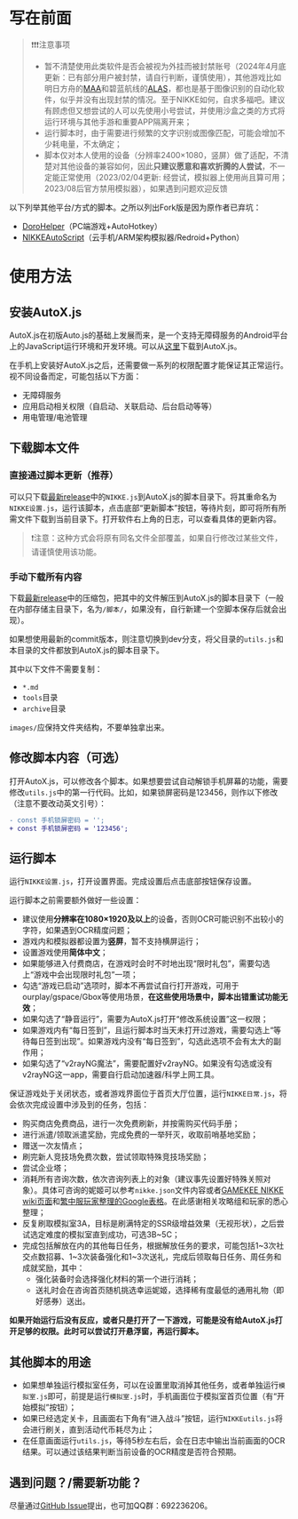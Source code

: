 # 写在前面

> ❗❗❗注意事项
> 
> - 暂不清楚使用此类软件是否会被视为外挂而被封禁账号（2024年4月底更新：已有部分用户被封禁，请自行判断，谨慎使用），其他游戏比如明日方舟的[MAA](https://github.com/MaaAssistantArknights/MaaAssistantArknights)和碧蓝航线的[ALAS](https://github.com/LmeSzinc/AzurLaneAutoScript)，都也是基于图像识别的自动化软件，似乎并没有出现封禁的情况。至于NIKKE如何，自求多福吧。建议有顾虑但又想尝试的人可以先使用小号尝试，并使用沙盒之类的方式将运行环境与其他手游和重要APP隔离开来；
> - 运行脚本时，由于需要进行频繁的文字识别或图像匹配，可能会增加不少耗电量，不太确定；
> - 脚本仅对本人使用的设备（分辨率2400×1080，竖屏）做了适配，不清楚对其他设备的兼容如何，因此**只建议愿意和喜欢折腾的人尝试**，不一定能正常使用（2023/02/04更新: 经尝试，模拟器上使用尚且算可用；2023/08后官方禁用模拟器），如果遇到问题欢迎反馈

以下列举其他平台/方式的脚本。之所以列出Fork版是因为原作者已弃坑：
- [DoroHelper](https://github.com/1204244136/DoroHelper)（PC端游戏+AutoHotkey）
- [NIKKEAutoScript](https://github.com/megumiss/NIKKEAutoScript)（云手机/ARM架构模拟器/Redroid+Python）

# 使用方法

## 安装AutoX.js

AutoX.js在初版Auto.js的基础上发展而来，是一个支持无障碍服务的Android平台上的JavaScript运行环境和开发环境。可以从[这里](https://github.com/aiselp/AutoX?tab=readme-ov-file#autoxjs%E4%B8%8B%E8%BD%BD%E5%9C%B0%E5%9D%80)下载到AutoX.js。

在手机上安装好AutoX.js之后，还需要做一系列的权限配置才能保证其正常运行。视不同设备而定，可能包括以下方面：

- 无障碍服务
- 应用启动相关权限（自启动、关联启动、后台启动等等）
- 用电管理/电池管理

## 下载脚本文件

### 直接通过脚本更新（推荐）

可以只下载[最新release](https://github.com/Zebartin/autoxjs-scripts/releases/latest)中的`NIKKE.js`到AutoX.js的脚本目录下。将其重命名为`NIKKE设置.js`，运行该脚本，点击底部“更新脚本”按钮，等待片刻，即可将所有所需文件下载到当前目录下。打开软件右上角的日志，可以查看具体的更新内容。

> ❗注意：这种方式会将原有同名文件全部覆盖，如果自行修改过某些文件，请谨慎使用该功能。

### 手动下载所有内容

下载[最新release](https://github.com/Zebartin/autoxjs-scripts/releases/latest)中的压缩包，把其中的文件解压到AutoX.js的脚本目录下（一般在内部存储主目录下，名为`/脚本/`，如果没有，自行新建一个空脚本保存后就会出现）。

如果想使用最新的commit版本，则注意切换到dev分支，将父目录的`utils.js`和本目录的文件都放到AutoX.js的脚本目录下。

其中以下文件不需要复制：

- `*.md`
- `tools`目录
- `archive`目录

`images/`应保持文件夹结构，不要单独拿出来。

## 修改脚本内容（可选）

打开AutoX.js，可以修改各个脚本。如果想要尝试自动解锁手机屏幕的功能，需要修改`utils.js`中的第一行代码。比如，如果锁屏密码是123456，则作以下修改（注意不要改动英文引号）：

```diff
- const 手机锁屏密码 = '';
+ const 手机锁屏密码 = '123456';
```

## 运行脚本

运行`NIKKE设置.js`，打开设置界面。完成设置后点击底部按钮保存设置。

运行脚本之前需要额外做好一些设置：

- 建议使用**分辨率在1080×1920及以上**的设备，否则OCR可能识别不出较小的字符，如果遇到OCR精度问题；
- 游戏内和模拟器都设置为**竖屏**，暂不支持横屏运行；
- 设置游戏使用**简体中文**；
- 如果能够进入付费商店，在游戏时会时不时地出现“限时礼包”，需要勾选上“游戏中会出现限时礼包”一项；
- 勾选“游戏已启动”选项时，脚本不再尝试自行打开游戏，可用于ourplay/gspace/Gbox等使用场景，**在这些使用场景中，脚本出错重试功能无效**；
- 如果勾选了“静音运行”，需要为AutoX.js打开“修改系统设置”这一权限；
- 如果游戏内有“每日签到”，且运行脚本时当天未打开过游戏，需要勾选上“等待每日签到出现”。如果游戏内没有“每日签到”，勾选此选项不会有太大的副作用；
- 如果勾选了“v2rayNG魔法”，需要配置好v2rayNG。如果没有勾选或没有v2rayNG这一app，需要自行启动加速器/科学上网工具。

保证游戏处于关闭状态，或者游戏界面位于首页大厅位置，运行`NIKKE日常.js`，将会依次完成设置中涉及到的任务，包括：

- 购买商店免费商品，进行一次免费刷新，并按需购买代码手册；
- 进行派遣/领取派遣奖励，完成免费的一举歼灭，收取前哨基地奖励；
- 赠送一次友情点；
- 刷完新人竞技场免费次数，尝试领取特殊竞技场奖励；
- 尝试企业塔；
- 消耗所有咨询次数，依次咨询列表上的对象（建议事先设置好特殊关照对象）。具体可咨询的妮姬可以参考`nikke.json`文件内容或者[GAMEKEE NIKKE wiki页面](https://nikke.gamekee.com/575965.html)和[繁中服玩家整理的Google表格](https://docs.google.com/spreadsheets/d/1K_oGZWL4uvuqYM9JL2l5Kb-L0IXIuyrDI347b6rurho/edit#gid=161504329)。在此感谢相关攻略组和玩家的悉心整理；
- 反复刷取模拟室3A，目标是刷满特定的SSR级增益效果（无视形状），之后尝试选定难度的模拟室直到成功，可选3B\~5C；
- 完成包括解放在内的其他每日任务，根据解放任务的要求，可能包括1\~3次社交点数招募、1\~3次装备强化和1\~3次送礼，完成后领取每日任务、周任务和成就奖励，其中：
  - 强化装备时会选择强化材料的第一个进行消耗；
  - 送礼时会在咨询首页随机挑选幸运妮姬，选择稀有度最低的通用礼物（即好感券）送出。

**如果开始运行后没有反应，或者只是打开了一下游戏，可能是没有给AutoX.js打开足够的权限。此时可以尝试打开悬浮窗，再运行脚本。**

## 其他脚本的用途

- 如果想单独运行模拟室任务，可以在设置里取消掉其他任务，或者单独运行`模拟室.js`即可，前提是运行`模拟室.js`时，手机画面位于模拟室首页位置（有“开始模拟”按钮）；
- 如果已经选定关卡，且画面右下角有“进入战斗”按钮，运行`NIKKEutils.js`将会进行刷关，直到活动代币耗尽为止；
- 在任意画面运行`utils.js`，等待5秒左右后，会在日志中输出当前画面的OCR结果。可以通过该结果判断当前设备的OCR精度是否符合预期。

## 遇到问题？/需要新功能？

尽量通过[GitHub Issue](https://github.com/Zebartin/autoxjs-scripts/issues)提出，也可加QQ群：692236206。
